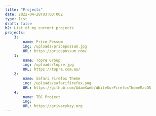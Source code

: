 ```yaml
---
title: "Projects"
date: 2022-04-28T03:00:00Z
type: list
draft: false
h2: List of my current projects
projects:
    3:
        name: Price Possum
        img: /uploads/pricepossum.jpg
        URL: https://pricepossum.com/
    1:
        name: Topre Group
        img: /uploads/topre.jpg
        URL: https://topre.com.au/ 
    2:
        name: Safari Firefox Theme 
        img: /uploads/safarifirefox.png
        URL: https://github.com/AdamXweb/WhiteSurFirefoxThemeMacOS           
    4:
        name: TBC Project
        img: 
        URL: https://privacykey.org
---
```

